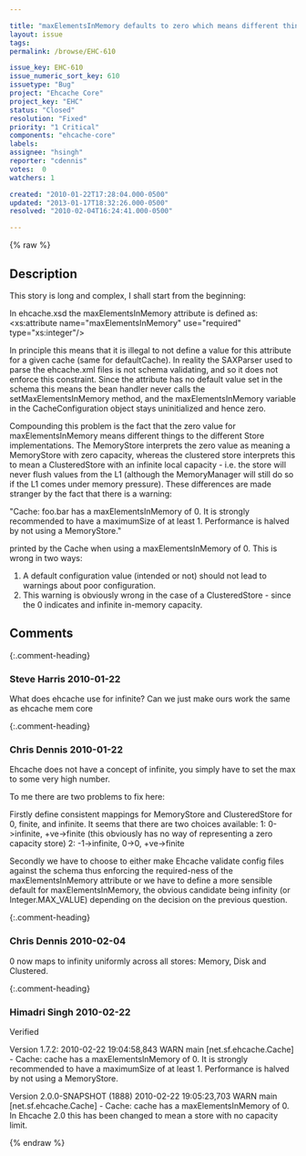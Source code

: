 ```yaml
---

title: "maxElementsInMemory defaults to zero which means different things to MemoryStore and ClusteredStore"
layout: issue
tags: 
permalink: /browse/EHC-610

issue_key: EHC-610
issue_numeric_sort_key: 610
issuetype: "Bug"
project: "Ehcache Core"
project_key: "EHC"
status: "Closed"
resolution: "Fixed"
priority: "1 Critical"
components: "ehcache-core"
labels: 
assignee: "hsingh"
reporter: "cdennis"
votes:  0
watchers: 1

created: "2010-01-22T17:28:04.000-0500"
updated: "2013-01-17T18:32:26.000-0500"
resolved: "2010-02-04T16:24:41.000-0500"

---
```




{% raw %}



## Description

<div markdown="1" class="description">

This story is long and complex, I shall start from the beginning:

In ehcache.xsd the maxElementsInMemory attribute is defined as: 
<xs:attribute name="maxElementsInMemory" use="required" type="xs:integer"/>

In principle this means that it is illegal to not define a value for this attribute for a given cache (same for defaultCache).  In reality the SAXParser used to parse the ehcache.xml files is not schema validating, and so it does not enforce this constraint.  Since the attribute has no default value set in the schema this means the bean handler never calls the setMaxElementsInMemory method, and the maxElementsInMemory variable in the CacheConfiguration object stays uninitialized and hence zero.

Compounding this problem is the fact that the zero value for maxElementsInMemory means different things to the different Store implementations.  The MemoryStore interprets the zero value as meaning a MemoryStore with zero capacity, whereas the clustered store interprets this to mean a ClusteredStore with an infinite local capacity - i.e. the store will never flush values from the L1 (although the MemoryManager will still do so if the L1 comes under memory pressure).  These differences are made stranger by the fact that there is a warning:

"Cache: foo.bar has a maxElementsInMemory of 0. It is strongly recommended to have a maximumSize of at least 1. Performance is halved by not using a MemoryStore."

printed by the Cache when using a maxElementsInMemory of 0.  This is wrong in two ways:

1. A default configuration value (intended or not) should not lead to warnings about poor configuration.
2. This warning is obviously wrong in the case of a ClusteredStore - since the 0 indicates and infinite in-memory capacity.

</div>

## Comments


{:.comment-heading}
### **Steve Harris** <span class="date">2010-01-22</span>

<div markdown="1" class="comment">

What does ehcache use for infinite?
Can we just make ours work the same as ehcache mem core

</div>


{:.comment-heading}
### **Chris Dennis** <span class="date">2010-01-22</span>

<div markdown="1" class="comment">

Ehcache does not have a concept of infinite, you simply have to set the max to some very high number.

To me there are two problems to fix here:

Firstly define consistent mappings for MemoryStore and ClusteredStore for 0, finite, and infinite.  It seems that there are two choices available:
1: 0->infinite, +ve->finite (this obviously has no way of representing a zero capacity store)
2: -1->infinite, 0->0, +ve->finite

Secondly we have to choose to either make Ehcache validate config files against the schema thus enforcing the required-ness of the maxElementsInMemory attribute or we have to define a more sensible default for maxElementsInMemory, the obvious candidate being infinity (or Integer.MAX\_VALUE) depending on the decision on the previous question.

</div>


{:.comment-heading}
### **Chris Dennis** <span class="date">2010-02-04</span>

<div markdown="1" class="comment">

0 now maps to infinity uniformly across all stores: Memory, Disk and Clustered.

</div>


{:.comment-heading}
### **Himadri Singh** <span class="date">2010-02-22</span>

<div markdown="1" class="comment">

Verified 

Version 1.7.2:
2010-02-22 19:04:58,843 WARN main [net.sf.ehcache.Cache] - Cache: cache has a maxElementsInMemory of 0. It is strongly recommended to have a maximumSize of at least 1. Performance is halved by not using a MemoryStore.

Version 2.0.0-SNAPSHOT (1888)
2010-02-22 19:05:23,703 WARN main [net.sf.ehcache.Cache] - Cache: cache has a maxElementsInMemory of 0.  In Ehcache 2.0 this has been changed to mean a store with no capacity limit.


</div>



{% endraw %}
